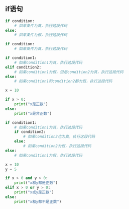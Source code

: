## if语句



```python
if condition:
    # 如果条件为真，执行这段代码
else:
    # 如果条件为假，执行这段代码

```



```python
if condition:
    # 如果条件为真，执行这段代码
```



```python
if condition1:
    # 如果condition1为真，执行这段代码
elif condition2:
    # 如果condition1为假，但是condition2为真，执行这段代码
else:
    # 如果condition1和condition2都为假，执行这段代码
```



```python
x = 10

if x > 0:
    print("x是正数")
else:
    print("x是非正数")
```



```python
if condition1:
    # 如果condition1为真，执行这段代码
    if condition2:
        # 如果condition2也为真，执行这段代码
    else:
        # 如果condition2为假，执行这段代码
else:
    # 如果condition1为假，执行这段代码

```



```python
x = 10
y = 5

if x > 0 and y > 0:
    print("x和y都是正数")
elif x > 0 or y > 0:
    print("x或y是正数")
else:
    print("x和y都不是正数")

```

